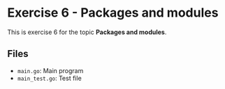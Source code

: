 # Exercise 6 - Packages and modules

This is exercise 6 for the topic **Packages and modules**.

## Files
- `main.go`: Main program
- `main_test.go`: Test file
